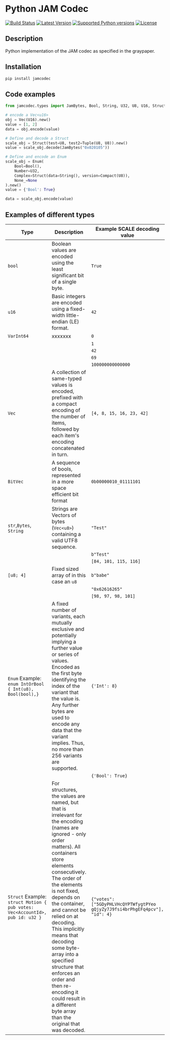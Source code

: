 # Python JAM Codec

[![Build Status](https://img.shields.io/github/actions/workflow/status/polkascan/py-scale-codec/unittests.yml?branch=master)](https://github.com/polkascan/py-scale-codec/actions/workflows/unittests.yml?query=workflow%3A%22Run+unit+tests%22)
[![Latest Version](https://img.shields.io/pypi/v/scalecodec.svg)](https://pypi.org/project/scalecodec/) 
[![Supported Python versions](https://img.shields.io/pypi/pyversions/scalecodec.svg)](https://pypi.org/project/scalecodec/)
[![License](https://img.shields.io/pypi/l/scalecodec.svg)](https://github.com/polkascan/py-scale-codec/blob/master/LICENSE)


## Description
Python implementation of the JAM codec as specified in the graypaper.


## Installation
```bash
pip install jamcodec
```

## Code examples

```python
from jamcodec.types import JamBytes, Bool, String, U32, U8, U16, Struct, Vec, Compact, Tuple, Enum

# encode a Vec<u16>
obj = Vec(U16).new()
value = [1, 2]
data = obj.encode(value)

# Define and decode a Struct
scale_obj = Struct(test=U8, test2=Tuple(U8, U8)).new()
value = scale_obj.decode(JamBytes("0x020105"))

# Define and encode an Enum
scale_obj = Enum(
    Bool=Bool(),
    Number=U32,
    Complex=Struct(data=String(), version=Compact(U8)),
    None_=None
).new()
value = {'Bool': True}

data = scale_obj.encode(value)
```

## Examples of different types

| Type                                                                         | Description                                                                                                                                                                                                                                                                                                                                                                                                                                                                          | Example SCALE decoding value                                                | SCALE encoded value                                                             |
|------------------------------------------------------------------------------|--------------------------------------------------------------------------------------------------------------------------------------------------------------------------------------------------------------------------------------------------------------------------------------------------------------------------------------------------------------------------------------------------------------------------------------------------------------------------------------|-----------------------------------------------------------------------------|---------------------------------------------------------------------------------|
| `bool`                                                                       | Boolean values are encoded using the least significant bit of a single byte.                                                                                                                                                                                                                                                                                                                                                                                                         | `True`                                                                      | `0x01`                                                                          |
| `u16`                                                                        | Basic integers are encoded using a fixed-width little-endian (LE) format.                                                                                                                                                                                                                                                                                                                                                                                                            | `42`                                                                        | `0x2a00`                                                                        |
| `VarInt64`                                                                   | xxxxxxx                                                                                                                                                                                                                                                                                                                                                                                                                                                                              | `0`                                                                         | `0x00`                                                                          |
|                                                                              |                                                                                                                                                                                                                                                                                                                                                                                                                                                                                      | `1`                                                                         | `0x04`                                                                          |
|                                                                              |                                                                                                                                                                                                                                                                                                                                                                                                                                                                                      | `42`                                                                        | `0xa8`                                                                          |
|                                                                              |                                                                                                                                                                                                                                                                                                                                                                                                                                                                                      | `69`                                                                        | `0x1501`                                                                        |
|                                                                              |                                                                                                                                                                                                                                                                                                                                                                                                                                                                                      | `100000000000000`                                                           | `0x0b00407a10f35a`                                                              |
| `Vec`                                                                        | A collection of same-typed values is encoded, prefixed with a compact encoding of the number of items, followed by each item's encoding concatenated in turn.                                                                                                                                                                                                                                                                                                                        | `[4, 8, 15, 16, 23, 42]`                                                    | `0x18040008000f00100017002a00`                                                  |
| `BitVec`                                                                     | A sequence of bools, represented in a more space efficient bit format                                                                                                                                                                                                                                                                                                                                                                                                                | `0b00000010_01111101`                                                    | `0x287d02`                                                  |
| `str`,`Bytes`, `String`                                                      | Strings are Vectors of bytes (`Vec<u8>`) containing a valid UTF8 sequence.                                                                                                                                                                                                                                                                                                                                                                                                           | `"Test"`                                                                    | `0x1054657374`                                                                  |
|                                                                              |                                                                                                                                                                                                                                                                                                                                                                                                                                                                                      | `b"Test"`                                                                   | `0x1054657374`                                                                  |
|                                                                              |                                                                                                                                                                                                                                                                                                                                                                                                                                                                                      | `[84, 101, 115, 116]`                                                       | `0x1054657374`                                                                  |
| `[u8; 4]`                                                                    | Fixed sized array of in this case an `u8`                                                                                                                                                                                                                                                                                                                                                                                                                                            | `b"babe"`                                                                   | `0x62616265`                                                                    |
|                                                                              |                                                                                                                                                                                                                                                                                                                                                                                                                                                                                      | `"0x62616265"`                                                              | `0x62616265`                                                                    |
|                                                                              |                                                                                                                                                                                                                                                                                                                                                                                                                                                                                      | `[98, 97, 98, 101]`                                                         | `0x62616265`                                                                    |
| `Enum` Example: `enum IntOrBool { Int(u8), Bool(bool),}`                     | A fixed number of variants, each mutually exclusive and potentially implying a further value or series of values. Encoded as the first byte identifying the index of the variant that the value is. Any further bytes are used to encode any data that the variant implies. Thus, no more than 256 variants are supported.                                                                                                                                                           | `{'Int': 8}`                                                                | `0x002a`                                                                        |
|                                                                              |                                                                                                                                                                                                                                                                                                                                                                                                                                                                                      | `{'Bool': True}`                                                            | `0x0101`                                                                        |
| `Struct` Example: `struct Motion { pub votes: Vec<AccountId>, pub id: u32 }` | For structures, the values are named, but that is irrelevant for the encoding (names are ignored - only order matters). All containers store elements consecutively. The order of the elements is not fixed, depends on the container, and cannot be relied on at decoding. This implicitly means that decoding some byte-array into a specified structure that enforces an order and then re-encoding it could result in a different byte array than the original that was decoded. | `{"votes": ["5GDyPHLVHcQYPTWfygtPYeo gQjyZy7J9fsi4brPhgEFq4pcv"], "id": 4}` | `0x04b80269ec500e458a630846b99105c397ee57 4125823d6f4388e9c7572e115c0504000000` |

